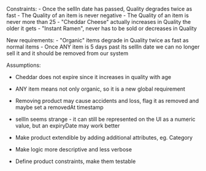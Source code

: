 

Constraints:
    - Once the sellIn date has passed, Quality degrades twice as fast
    - The Quality of an item is never negative
    - The Quality of an item is never more than 25
    - "Cheddar Cheese" actually increases in Quality the older it gets
    - "Instant Ramen", never has to be sold or decreases in Quality

New requirements:
    - "Organic" items degrade in Quality twice as fast as normal items
    - Once ANY item is 5 days past its sellIn date we can no longer sell it and it should be removed from our system


Assumptions:
- Cheddar does not expire since it increases in quality with age
- ANY item means not only organic, so it is a new global requirement

- Removing product may cause accidents and loss, flag it as removed and maybe set a removedAt timestamp
- sellIn seems strange - it can still be represented on the UI as a numeric value, but an expiryDate may work better
- Make product extendible by adding additional attributes, eg. Category
- Make logic more descriptive and less verbose
- Define product constraints, make them testable